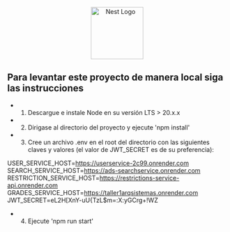 <p align="center">
  <a href="http://nestjs.com/" target="blank"><img src="https://nestjs.com/img/logo-small.svg" width="120" alt="Nest Logo" /></a>
</p>

## Para levantar este proyecto de manera local siga las instrucciones

- 1. Descargue e instale Node en su versión LTS > 20.x.x
- 2. Dirigase al directorio del proyecto y ejecute 'npm install'
- 3. Cree un archivo .env en el root del directorio con las siguientes claves y valores (el valor de JWT_SECRET es de su preferencia):

USER_SERVICE_HOST=https://userservice-2c99.onrender.com
SEARCH_SERVICE_HOST=https://ads-searchservice.onrender.com
RESTRICTION_SERVICE_HOST=https://restrictions-service-api.onrender.com
GRADES_SERVICE_HOST=https://taller1arqsistemas.onrender.com
JWT_SECRET=eL2H[XnY-uU{TzL$m=:X:yGCrg+!WZ

- 4. Ejecute 'npm run start'
